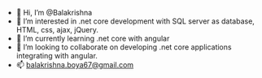 - 👋 Hi, I’m @Balakrishna
- 👀 I’m interested in .net core development with SQL server as database, HTML, css, ajax, jQuery.
- 🌱 I’m currently learning .net core with angular
- 💞️ I’m looking to collaborate on developing .net core applications integrating with angular.
- 📫 balakrishna.boya67@gmail.com

<!---
Balakrishan/Balakrishan is a ✨ special ✨ repository because its `README.md` (this file) appears on your GitHub profile.
You can click the Preview link to take a look at your changes.
--->
